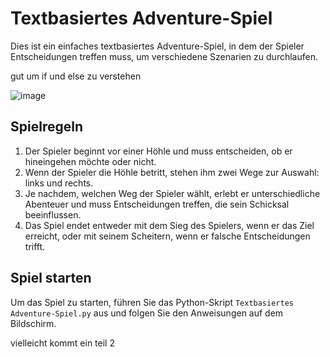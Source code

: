# Textbasiertes Adventure-Spiel

Dies ist ein einfaches textbasiertes Adventure-Spiel, in dem der Spieler Entscheidungen treffen muss, um verschiedene Szenarien zu durchlaufen.

gut um if und else zu verstehen 


![image](https://github.com/Atakan-24/Textbasiertes-Adventure-Spiel/assets/93819298/d06c1bf0-c3f3-4f96-858c-c544fc5b1421)


## Spielregeln

1. Der Spieler beginnt vor einer Höhle und muss entscheiden, ob er hineingehen möchte oder nicht.
2. Wenn der Spieler die Höhle betritt, stehen ihm zwei Wege zur Auswahl: links und rechts.
3. Je nachdem, welchen Weg der Spieler wählt, erlebt er unterschiedliche Abenteuer und muss Entscheidungen treffen, die sein Schicksal beeinflussen.
4. Das Spiel endet entweder mit dem Sieg des Spielers, wenn er das Ziel erreicht, oder mit seinem Scheitern, wenn er falsche Entscheidungen trifft.

## Spiel starten

Um das Spiel zu starten, führen Sie das Python-Skript `Textbasiertes Adventure-Spiel.py` aus und folgen Sie den Anweisungen auf dem Bildschirm.




vielleicht kommt ein teil 2
